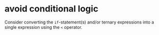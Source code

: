 # avoid conditional logic

Consider converting the `if`-statement(s) and/or ternary expressions into a single expression using the `<` operator.

